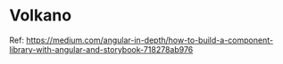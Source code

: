 # Volkano

Ref: https://medium.com/angular-in-depth/how-to-build-a-component-library-with-angular-and-storybook-718278ab976
